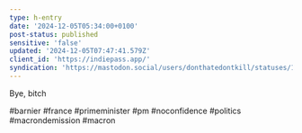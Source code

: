 ```yaml
---
type: h-entry
date: '2024-12-05T05:34:00+0100'
post-status: published
sensitive: 'false'
updated: '2024-12-05T07:47:41.579Z'
client_id: 'https://indiepass.app/'
syndication: 'https://mastodon.social/users/donthatedontkill/statuses/113599109259787162'
---
```

Bye, bitch

#barnier #france #primeminister #pm #noconfidence #politics #macrondemission #macron
